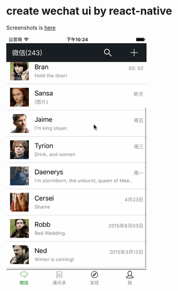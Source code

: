 # create wechat ui by react-native

Screenshots is [here](https://github.com/swordrain/rn-wechat/tree/master/screenshot) 

![recording](https://github.com/swordrain/rn-wechat/blob/master/screenshot/recording.gif)

